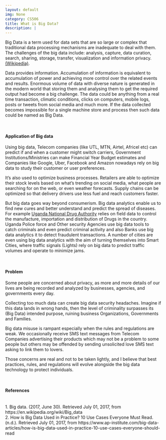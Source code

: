```yaml
---
layout: default
img: None
category: CS506
title: What is Big Data?
description: |
---
```

Big Data is a term used for data sets that are so large or complex that traditional data processing mechanisms are inadequate to deal with them. The challenges of the big data include: analysis, capture, data curation, search, sharing, storage, transfer, visualization and information privacy. <a href="https://en.wikipedia.org/wiki/Big_data" target="_blank">(Wikipedia)</a>.
<p>Data provides information. Accumulation of information is equivalent to accumulation of power and achieving more control over the related events and results. Enormous volume of data with diverse nature is generated in the modern world  that storing them and analysing them to get the required output had become a big challenge. The data could be anything from a real time transaction, climatic conditions, clicks on computers, mobile logs, posts or tweets from social media and much more. If the data collected becomes impossible for a single machine store and process then such data could be named as Big Data.</p>
<br/>
<h4> Application of Big data </h4>
<p>Using big data, Telecom companies (like UTL, MTN, Airtel, Africel etc) can predict if and when a customer might switch carriers, Government Institutions/Ministries can make Financial Year Budget estimates and Companies like Google, Uber, Facebook and Amazon nowadays rely on big data to study their customer or user preferences. </p>

It’s also used to optimize business processes. Retailers are able to optimize their stock levels based on what’s trending on social media, what people are searching for on the web, or even weather forecasts. Supply chains can be optimized so that delivery drivers use less fuel and reach customers faster.

<p> But big data goes way beyond consumerism. Big data analytics enable us to find new cures and better understand and predict the spread of diseases. For example <a href="http://www.nda.or.ug/" target="_blank">Uganda National Drug Authority</a> relies on field data to control the manufacture, importation and distribution of Drugs in the country.  Uganda Police force and Other security Agencies use big data tools to catch criminals and even predict criminal activity and also Banks use big data analytics it to detect fraudulent transactions. A number of cities are even using big data analytics with the aim of turning themselves into Smart Cities, where traffic signals (Lights) rely on big data to predict traffic volumes and operate to minimize jams. </p>
<br/>
<h4>Problem</h4>
<p>Some people are concerned about privacy, as more and more details of our lives are being recorded and analyzed by businesses, agencies, and governments every day. 
<p>Collecting too much data can create big data security headaches. Imagine if this data lands in wrong hands, then the level of criminality surpasses its (Big Data) intended purpose, ruining business Organizations, Governments and Families. </p>

<p>Big data misuse is rampant especially when the rules and regulations are weak. We occasionally receive SMS text messages from Telecom Companies advertising their products which may not be a problem to some people but others may be offended by sending unsolicited love SMS text asking to link them to lovers. </p>
<p>Those concerns are real and not to be taken lightly, and I believe that best practices, rules, and regulations will evolve alongside the big data technology to protect individuals.</p>
<br/>
<h4>References</h4>
<br/>
1. Big data. (2017, June 30). Retrieved July 01, 2017, from https://en.wikipedia.org/wiki/Big_data 
<br/>
2. How is Big Data Used in Practice? 10 Use Cases Everyone Must Read. (n.d.). Retrieved July 01, 2017, from https://www.ap-institute.com/big-data-articles/how-is-big-data-used-in-practice-10-use-cases-everyone-should-read 

